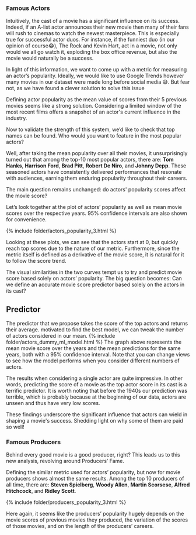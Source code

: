 ### Famous Actors
Intuitively, the cast of a movie has a significant influence on its success. Indeed, if an A-list actor announces their new movie then many of their fans will rush to cinemas to watch the newest masterpiece. This is especially true for successful actor duos. For instance, if the funniest duo (in our opinion of course😂), The Rock and Kevin Hart, act in a movie, not only would we all go watch it, exploding the box office revenue, but also the movie would naturally be a success.

In light of this information, we want to come up with a metric for measuring an actor’s popularity. Ideally, we would like to use Google Trends however many movies in our dataset were made long before social media 😅. But fear not, as we have found a clever solution to solve this issue

Defining actor popularity as the mean value of scores from their 5 previous movies seems like a strong solution. Considering a limited window of the most recent films offers a snapshot of an actor's current influence in the industry.

Now to validate the strength of this system, we’d like to check that top names can be found. Who would you want to feature in the most popular actors?

Well, after taking the mean popularity over all their movies, it unsurprisingly turned out that among the top-10 most popular actors, there are: **Tom Hanks**, **Harrison Ford**, **Brad Pitt**, **Robert De Niro**, and **Johnny Depp**. These seasoned actors have consistently delivered performances that resonate with audiences, earning them enduring popularity throughout their careers.

The main question remains unchanged: do actors' popularity scores affect the movie score?

Let’s look together at the plot of actors’ popularity as well as mean movie scores over the respective years. 95% confidence intervals are also shown for convenience. 

{% include folder/actors_popularity_3.html %}

Looking at these plots, we can see that the actors start at 0, but quickly reach top scores due to the nature of our metric. Furthermore, since the metric itself is defined as a derivative of the movie score, it is natural for it to follow the score trend.

The visual similarities in the two curves tempt us to try and predict movie score based solely on actors’ popularity. The big question becomes: Can we define an accurate movie score predictor based solely on the actors in its cast?
## Predictor
The predictor that we propose takes the score of the top actors and returns their average. motivated to find the best model, we can tweak the number of actors considered in our mean. 
{% include folder/actors_dummy_ml_model.html %}
The graph above represents the mean movie score over the years and the mean predictions for the same years, both with a 95% confidence interval. Note that you can change views to see how the model performs when you consider different numbers of actors. 

The results when considering a single actor are quite impressive. In other words, predicting the score of a movie as the top actor score in its cast is a terrific predictor. It is worth noting that before the 1940s our prediction was terrible, which is probably because at the beginning of our data, actors are unseen and thus have very low scores.

These findings underscore the significant influence that actors can wield in shaping a movie's success. Shedding light on why some of them are paid so well!

### Famous Producers

Behind every good movie is a good producer, right? This leads us to this new analysis, revolving around Producers’ Fame. 

Defining the similar metric used for actors’ popularity, but now for movie producers shows almost the same results. Among the top 10 producers of all time, there are: **Steven Spielberg**, **Woody Allen**, **Martin Scorsese**, **Alfred Hitchcock**, and **Ridley Scott**.

{% include folder/producers_popularity_3.html %}

Here again, it seems like the producers’ popularity hugely depends on the movie scores of previous movies they produced, the variation of the scores of those movies, and on the length of the producers’ careers.
